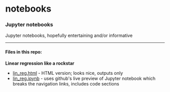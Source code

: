 # notebooks

### Jupyter notebooks

Jupyter notebooks, hopefully entertaining and/or informative

- - - -
#### Files in this repo:

**Linear regression like a rockstar**
* [lin_reg.html](https://algrt-hm.github.io/notebooks/lin_reg/lin_reg.html) - HTML version; looks nice, outputs only
* [lin_reg.ipynb](lin_reg/lin_reg.ipynb) - uses github's live preview of Jupyter notebook which breaks the navigation links, includes code sections
